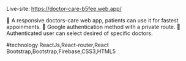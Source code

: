 

Live-site: https://doctor-care-b5fee.web.app/

 A responsive doctors-care web app, patients can use it for fastest appoinments.
 Google authentication method with a private route.
 Authenticated user can select desired of specific doctors.

#technology
ReactJs,React-router,React Bootstrap,Bootstrap,Firebase,CSS3,HTML5
